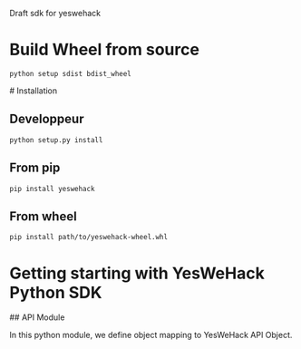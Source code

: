 Draft sdk for yeswehack


# Build Wheel from source

```
python setup sdist bdist_wheel
```

# Installation

## Developpeur

```
python setup.py install
```

## From pip

```
pip install yeswehack
```

## From wheel

```
pip install path/to/yeswehack-wheel.whl
```


# Getting starting with YesWeHack Python SDK


## API Module

In this python module, we define object mapping to YesWeHack API Object.
